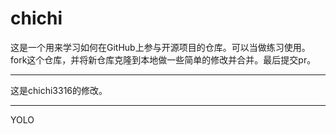# chichi

这是一个用来学习如何在GitHub上参与开源项目的仓库。可以当做练习使用。fork这个仓库，并将新仓库克隆到本地做一些简单的修改并合并。最后提交pr。



------------------------------------------------

这是chichi3316的修改。

------------------------------------------------

YOLO
